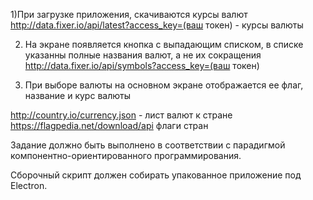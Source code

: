 1)При загрузке приложения, скачиваются курсы валют http://data.fixer.io/api/latest?access_key=(ваш токен) - курсы валюты

2) На экране появляется кнопка с выпадающим списком, в списке указанны полные названия валют, а не их сокращения http://data.fixer.io/api/symbols?access_key=(ваш токен)

3) При выборе валюты на основном экране отображается ее флаг, название и курс валюты

http://country.io/currency.json - лист валют к стране
https://flagpedia.net/download/api флаги стран

Задание должно быть выполнено в соответствии с парадигмой компонентно-ориентированного программирования.

Сборочный скрипт должен собирать упакованное приложение под Electron.